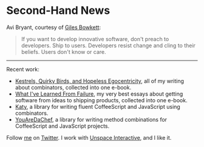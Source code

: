 Second-Hand News
===

Avi Bryant, courtesy of [Giles Bowkett](http://gilesbowkett.blogspot.com/2009/02/theres-going-to-be-many-more-railses.html "There's Going To Be Many More Rails(es)"):

> If you want to develop innovative software, don't preach to developers. Ship to users. Developers resist change and cling to their beliefs. Users don't know or care.

---

Recent work:

* [Kestrels, Quirky Birds, and Hopeless Egocentricity](http://leanpub.com/combinators), all of my writing about combinators, collected into one e-book.
* [What I've Learned From Failure](http://leanpub.com/shippingsoftware), my very best essays about getting software from ideas to shipping products, collected into one e-book.
* [Katy](http://github.com/raganwald/Katy), a library for writing fluent CoffeeScript and JavaScript using combinators.
* [YouAreDaChef](http://github.com/raganwald/YouAreDaChef), a library for writing method combinations for CoffeeScript and JavaScript projects.

Follow [me](http://reginald.braythwayt.com) on [Twitter](http://twitter.com/raganwald). I work with [Unspace Interactive](http://unspace.ca), and I like it.